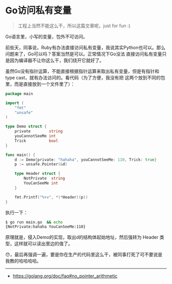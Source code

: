 # Go访问私有变量

> 工程上当然不能这么干，所以这篇文章呢，just for fun :)

Go语言里，小写的变量，包外不可访问。

前些天，同事说，Ruby有办法直接访问私有变量，我说其实Python也可以。那么问题来了，Go可以吗？答案当然是可以。正常情况下Go没法
直接访问私有变量只是因为编译器不让你这么干，我们绕开它就好了。

虽然Go没有指针运算，不能直接根据指针运算来取出私有变量，但是有指针和type cast，就有办法访问的。看代码（为了方便，我没有把
这两个放到不同的包里，而是直接放到一个文件里了）：

```go
package main

import (
	"fmt"
	"unsafe"
)

type Demo struct {
	private        string
	youCannotSeeMe int
	Trick          bool
}

func main() {
	d := Demo{private: "hahaha", youCannotSeeMe: 110, Trick: true}
	p := unsafe.Pointer(&d)

	type Header struct {
		NotPrivate  string
		YouCanSeeMe int
	}

	fmt.Printf("%+v", *(*Header)(p))
}
```

执行一下：

```bash
$ go run main.go  && echo
{NotPrivate:hahaha YouCanSeeMe:110}
```

原理就是，侵入Demo的实现，取出d的结构体起始地址，然后强转为 Header 类型，这样就可以读出里边的值了。

😯，最后再强调一遍，要是你在生产的代码里这么干，被同事打死了可不要说是我教的哈哈哈哈。

----

- https://golang.org/doc/faq#no_pointer_arithmetic
